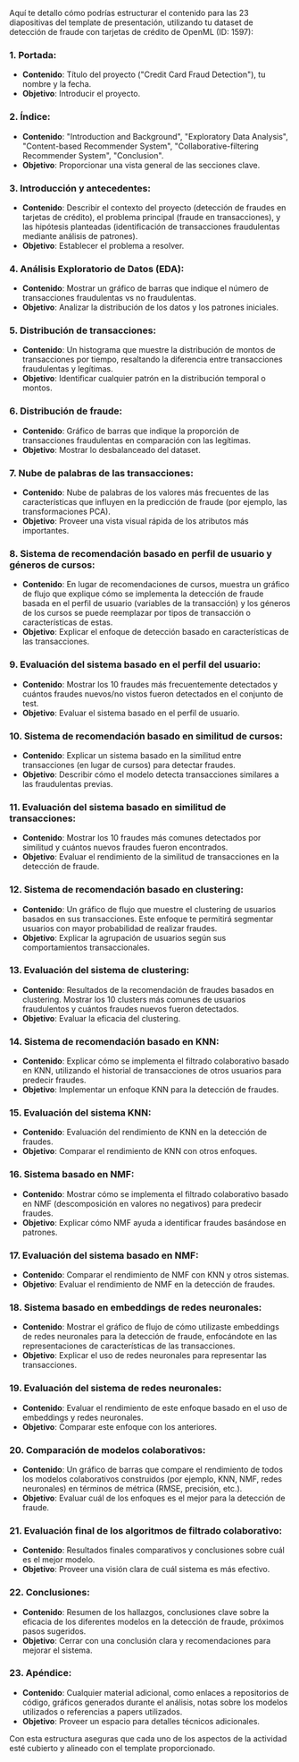 Aquí te detallo cómo podrías estructurar el contenido para las 23 diapositivas del template de presentación, utilizando tu dataset de detección de fraude con tarjetas de crédito de OpenML (ID: 1597):

### 1. **Portada**:
   - **Contenido**: Título del proyecto ("Credit Card Fraud Detection"), tu nombre y la fecha.
   - **Objetivo**: Introducir el proyecto.

### 2. **Índice**:
   - **Contenido**: "Introduction and Background", "Exploratory Data Analysis", "Content-based Recommender System", "Collaborative-filtering Recommender System", "Conclusion".
   - **Objetivo**: Proporcionar una vista general de las secciones clave.

### 3. **Introducción y antecedentes**:
   - **Contenido**: Describir el contexto del proyecto (detección de fraudes en tarjetas de crédito), el problema principal (fraude en transacciones), y las hipótesis planteadas (identificación de transacciones fraudulentas mediante análisis de patrones).
   - **Objetivo**: Establecer el problema a resolver.

### 4. **Análisis Exploratorio de Datos (EDA)**:
   - **Contenido**: Mostrar un gráfico de barras que indique el número de transacciones fraudulentas vs no fraudulentas.
   - **Objetivo**: Analizar la distribución de los datos y los patrones iniciales.

### 5. **Distribución de transacciones**:
   - **Contenido**: Un histograma que muestre la distribución de montos de transacciones por tiempo, resaltando la diferencia entre transacciones fraudulentas y legítimas.
   - **Objetivo**: Identificar cualquier patrón en la distribución temporal o montos.

### 6. **Distribución de fraude**:
   - **Contenido**: Gráfico de barras que indique la proporción de transacciones fraudulentas en comparación con las legítimas.
   - **Objetivo**: Mostrar lo desbalanceado del dataset.

### 7. **Nube de palabras de las transacciones**:
   - **Contenido**: Nube de palabras de los valores más frecuentes de las características que influyen en la predicción de fraude (por ejemplo, las transformaciones PCA).
   - **Objetivo**: Proveer una vista visual rápida de los atributos más importantes.

### 8. **Sistema de recomendación basado en perfil de usuario y géneros de cursos**:
   - **Contenido**: En lugar de recomendaciones de cursos, muestra un gráfico de flujo que explique cómo se implementa la detección de fraude basada en el perfil de usuario (variables de la transacción) y los géneros de los cursos se puede reemplazar por tipos de transacción o características de estas.
   - **Objetivo**: Explicar el enfoque de detección basado en características de las transacciones.

### 9. **Evaluación del sistema basado en el perfil del usuario**:
   - **Contenido**: Mostrar los 10 fraudes más frecuentemente detectados y cuántos fraudes nuevos/no vistos fueron detectados en el conjunto de test.
   - **Objetivo**: Evaluar el sistema basado en el perfil de usuario.

### 10. **Sistema de recomendación basado en similitud de cursos**:
   - **Contenido**: Explicar un sistema basado en la similitud entre transacciones (en lugar de cursos) para detectar fraudes.
   - **Objetivo**: Describir cómo el modelo detecta transacciones similares a las fraudulentas previas.

### 11. **Evaluación del sistema basado en similitud de transacciones**:
   - **Contenido**: Mostrar los 10 fraudes más comunes detectados por similitud y cuántos nuevos fraudes fueron encontrados.
   - **Objetivo**: Evaluar el rendimiento de la similitud de transacciones en la detección de fraude.

### 12. **Sistema de recomendación basado en clustering**:
   - **Contenido**: Un gráfico de flujo que muestre el clustering de usuarios basados en sus transacciones. Este enfoque te permitirá segmentar usuarios con mayor probabilidad de realizar fraudes.
   - **Objetivo**: Explicar la agrupación de usuarios según sus comportamientos transaccionales.

### 13. **Evaluación del sistema de clustering**:
   - **Contenido**: Resultados de la recomendación de fraudes basados en clustering. Mostrar los 10 clusters más comunes de usuarios fraudulentos y cuántos fraudes nuevos fueron detectados.
   - **Objetivo**: Evaluar la eficacia del clustering.

### 14. **Sistema de recomendación basado en KNN**:
   - **Contenido**: Explicar cómo se implementa el filtrado colaborativo basado en KNN, utilizando el historial de transacciones de otros usuarios para predecir fraudes.
   - **Objetivo**: Implementar un enfoque KNN para la detección de fraudes.

### 15. **Evaluación del sistema KNN**:
   - **Contenido**: Evaluación del rendimiento de KNN en la detección de fraudes.
   - **Objetivo**: Comparar el rendimiento de KNN con otros enfoques.

### 16. **Sistema basado en NMF**:
   - **Contenido**: Mostrar cómo se implementa el filtrado colaborativo basado en NMF (descomposición en valores no negativos) para predecir fraudes.
   - **Objetivo**: Explicar cómo NMF ayuda a identificar fraudes basándose en patrones.

### 17. **Evaluación del sistema basado en NMF**:
   - **Contenido**: Comparar el rendimiento de NMF con KNN y otros sistemas.
   - **Objetivo**: Evaluar el rendimiento de NMF en la detección de fraudes.

### 18. **Sistema basado en embeddings de redes neuronales**:
   - **Contenido**: Mostrar el gráfico de flujo de cómo utilizaste embeddings de redes neuronales para la detección de fraude, enfocándote en las representaciones de características de las transacciones.
   - **Objetivo**: Explicar el uso de redes neuronales para representar las transacciones.

### 19. **Evaluación del sistema de redes neuronales**:
   - **Contenido**: Evaluar el rendimiento de este enfoque basado en el uso de embeddings y redes neuronales.
   - **Objetivo**: Comparar este enfoque con los anteriores.

### 20. **Comparación de modelos colaborativos**:
   - **Contenido**: Un gráfico de barras que compare el rendimiento de todos los modelos colaborativos construidos (por ejemplo, KNN, NMF, redes neuronales) en términos de métrica (RMSE, precisión, etc.).
   - **Objetivo**: Evaluar cuál de los enfoques es el mejor para la detección de fraude.

### 21. **Evaluación final de los algoritmos de filtrado colaborativo**:
   - **Contenido**: Resultados finales comparativos y conclusiones sobre cuál es el mejor modelo.
   - **Objetivo**: Proveer una visión clara de cuál sistema es más efectivo.

### 22. **Conclusiones**:
   - **Contenido**: Resumen de los hallazgos, conclusiones clave sobre la eficacia de los diferentes modelos en la detección de fraude, próximos pasos sugeridos.
   - **Objetivo**: Cerrar con una conclusión clara y recomendaciones para mejorar el sistema.

### 23. **Apéndice**:
   - **Contenido**: Cualquier material adicional, como enlaces a repositorios de código, gráficos generados durante el análisis, notas sobre los modelos utilizados o referencias a papers utilizados.
   - **Objetivo**: Proveer un espacio para detalles técnicos adicionales.

Con esta estructura aseguras que cada uno de los aspectos de la actividad esté cubierto y alineado con el template proporcionado.